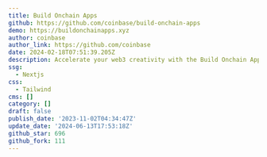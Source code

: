 ```yaml
---
title: Build Onchain Apps
github: https://github.com/coinbase/build-onchain-apps
demo: https://buildonchainapps.xyz
author: coinbase
author_link: https://github.com/coinbase
date: 2024-02-18T07:51:39.205Z
description: Accelerate your web3 creativity with the Build Onchain Apps Toolkit. ️
ssg:
  - Nextjs
css:
  - Tailwind
cms: []
category: []
draft: false
publish_date: '2023-11-02T04:34:47Z'
update_date: '2024-06-13T17:53:18Z'
github_star: 696
github_fork: 111
---
```

